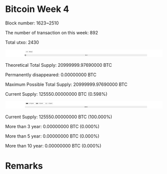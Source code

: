 # Bitcoin Week 4

Block number: 1623~2510

The number of transaction on this week: 892

Total utxo: 2430

![](../images/mined_week4.png)

Theoretical Total Supply: 20999999.97690000 BTC

Permanently disappeared: 0.00000000 BTC

Maximum Possible Total Supply: 20999999.97690000 BTC

Current Supply: 125550.00000000 BTC (0.598%)

![](../images/year_week4.png)


Current Supply: 125550.00000000 BTC (100.000%)

More than 3 year: 0.00000000 BTC (0.000%)

More than 5 year: 0.00000000 BTC (0.000%)

More than 10 year: 0.00000000 BTC (0.000%)

# Remarks

